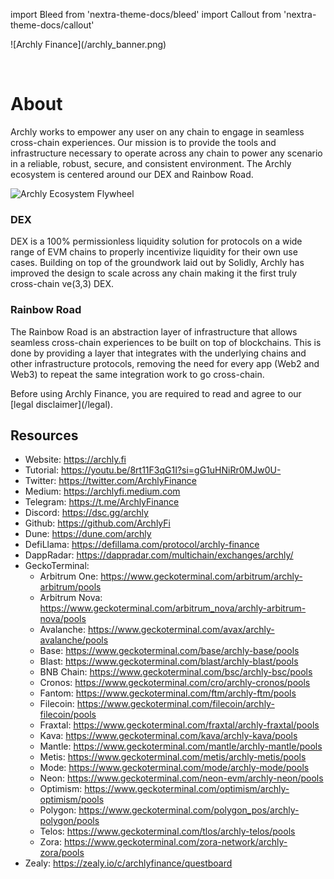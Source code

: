 import Bleed from 'nextra-theme-docs/bleed'
import Callout from 'nextra-theme-docs/callout'

<Bleed>
  ![Archly Finance](/archly_banner.png)
</Bleed>

&nbsp;

# About

Archly works to empower any user on any chain to engage in seamless cross-chain experiences. Our mission is to provide the tools and infrastructure necessary to operate across any chain to power any scenario in a reliable, robust, secure, and consistent environment. The Archly ecosystem is centered around our DEX and Rainbow Road. 

![Archly Ecosystem Flywheel](/archly-ecosystem-flywheel.jpg)

### DEX

DEX is a 100% permissionless liquidity solution for protocols on a wide range of EVM chains to properly incentivize liquidity for their own use cases. Building on top of the groundwork laid out by Solidly, Archly has improved the design to scale across any chain making it the first truly cross-chain ve(3,3) DEX. 

### Rainbow Road

The Rainbow Road is an abstraction layer of infrastructure that allows seamless cross-chain experiences to be built on top of blockchains. This is done by providing a layer that integrates with the underlying chains and other infrastructure protocols, removing the need for every app (Web2 and Web3) to repeat the same integration work to go cross-chain.


<Callout emoji="⚠️">
  Before using Archly Finance, you are required to read and agree to our
  [legal disclaimer](/legal).
</Callout>

## Resources

* Website: https://archly.fi
* Tutorial: https://youtu.be/8rt11F3qG1I?si=gG1uHNiRr0MJw0U-
* Twitter: https://twitter.com/ArchlyFinance
* Medium: https://archlyfi.medium.com
* Telegram: https://t.me/ArchlyFinance
* Discord: https://dsc.gg/archly
* Github: https://github.com/ArchlyFi
* Dune: https://dune.com/archly
* DefiLlama: https://defillama.com/protocol/archly-finance
* DappRadar: https://dappradar.com/multichain/exchanges/archly/
* GeckoTerminal: 
    * Arbitrum One: https://www.geckoterminal.com/arbitrum/archly-arbitrum/pools
    * Arbitrum Nova: https://www.geckoterminal.com/arbitrum_nova/archly-arbitrum-nova/pools
    * Avalanche: https://www.geckoterminal.com/avax/archly-avalanche/pools
    * Base: https://www.geckoterminal.com/base/archly-base/pools
    * Blast: https://www.geckoterminal.com/blast/archly-blast/pools
    * BNB Chain: https://www.geckoterminal.com/bsc/archly-bsc/pools
    * Cronos: https://www.geckoterminal.com/cro/archly-cronos/pools
    * Fantom: https://www.geckoterminal.com/ftm/archly-ftm/pools
    * Filecoin: https://www.geckoterminal.com/filecoin/archly-filecoin/pools
    * Fraxtal: https://www.geckoterminal.com/fraxtal/archly-fraxtal/pools
    * Kava: https://www.geckoterminal.com/kava/archly-kava/pools
    * Mantle: https://www.geckoterminal.com/mantle/archly-mantle/pools
    * Metis: https://www.geckoterminal.com/metis/archly-metis/pools
    * Mode: https://www.geckoterminal.com/mode/archly-mode/pools
    * Neon: https://www.geckoterminal.com/neon-evm/archly-neon/pools
    * Optimism: https://www.geckoterminal.com/optimism/archly-optimism/pools
    * Polygon: https://www.geckoterminal.com/polygon_pos/archly-polygon/pools
    * Telos: https://www.geckoterminal.com/tlos/archly-telos/pools
    * Zora: https://www.geckoterminal.com/zora-network/archly-zora/pools
* Zealy: https://zealy.io/c/archlyfinance/questboard
